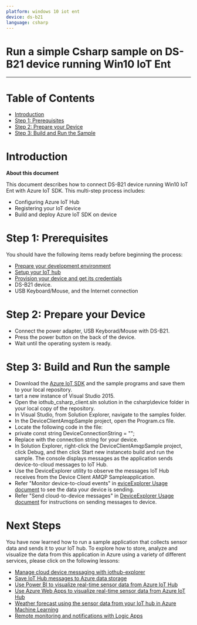 ```yaml
---
platform: windows 10 iot ent
device: ds-b21 
language: csharp
---
```


Run a simple Csharp sample on DS-B21 device running Win10 IoT Ent
===
---

# Table of Contents

-   [Introduction](#Introduction)
-   [Step 1: Prerequisites](#Prerequisites)
-   [Step 2: Prepare your Device](#PrepareDevice)
-   [Step 3: Build and Run the Sample](#Build)

<a name="Introduction"></a>
# Introduction

**About this document**

This document describes how to connect DS-B21 device running Win10 IoT Ent with Azure IoT SDK. This multi-step process includes:
-   Configuring Azure IoT Hub
-   Registering your IoT device
-   Build and deploy Azure IoT SDK on device

<a name="Prerequisites"></a>
# Step 1: Prerequisites

You should have the following items ready before beginning the process:

-   [Prepare your development environment][setup-devbox-windows]
-   [Setup your IoT hub][lnk-setup-iot-hub]
-   [Provision your device and get its credentials][lnk-manage-iot-hub]
-   DS-B21 device.
-   USB Keyboard/Mouse, and the Internet connection

<a name="PrepareDevice"></a>
# Step 2: Prepare your Device

-   Connect the power adapter, USB Keyborad/Mouse with DS-B21.
-   Press the power button on the back of the device.
-   Wait until the operating system is ready.

<a name="Build"></a>
# Step 3: Build and Run the sample
- Download the [Azure IoT SDK][azure-iot-sdk] and the sample programs and save them to your local repository.
- tart a new instance of Visual Studio 2015.
- Open the iothub_csharp_client.sln solution in the csharp\device folder in your local copy of the repository.
- In Visual Studio, from Solution Explorer, navigate to the samples folder.
- In the DeviceClientAmqpSample project, open the Program.cs file.
- Locate the following code in the file:
- private const string DeviceConnectionString = "<replace>";
- Replace <replace> with the connection string for your device.
- In Solution Explorer, right-click the DeviceClientAmqpSample project, click Debug, and then click Start new instanceto build and run the sample. The console displays messages as the application sends device-to-cloud messages to IoT Hub.
- Use the DeviceExplorer utility to observe the messages IoT Hub receives from the Device Client AMQP Sampleapplication.
- Refer "Monitor device-to-cloud events" in [eviceExplorer Usage document][DeviceExplorer] to see the data your device is sending.
- Refer "Send cloud-to-device messages" in [DeviceExplorer Usage document][DeviceExplorer] for instructions on sending messages to device.


<a name="NextSteps"></a>
# Next Steps

You have now learned how to run a sample application that collects sensor data and sends it to your IoT hub. To explore how to store, analyze and visualize the data from this application in Azure using a variety of different services, please click on the following lessons:

-   [Manage cloud device messaging with iothub-explorer]
-   [Save IoT Hub messages to Azure data storage]
-   [Use Power BI to visualize real-time sensor data from Azure IoT Hub]
-   [Use Azure Web Apps to visualize real-time sensor data from Azure IoT Hub]
-   [Weather forecast using the sensor data from your IoT hub in Azure Machine Learning]
-   [Remote monitoring and notifications with Logic Apps]   

[Manage cloud device messaging with iothub-explorer]: https://docs.microsoft.com/en-us/azure/iot-hub/iot-hub-explorer-cloud-device-messaging
[Save IoT Hub messages to Azure data storage]: https://docs.microsoft.com/en-us/azure/iot-hub/iot-hub-store-data-in-azure-table-storage
[Use Power BI to visualize real-time sensor data from Azure IoT Hub]: https://docs.microsoft.com/en-us/azure/iot-hub/iot-hub-live-data-visualization-in-power-bi
[Use Azure Web Apps to visualize real-time sensor data from Azure IoT Hub]: https://docs.microsoft.com/en-us/azure/iot-hub/iot-hub-live-data-visualization-in-web-apps
[Weather forecast using the sensor data from your IoT hub in Azure Machine Learning]: https://docs.microsoft.com/en-us/azure/iot-hub/iot-hub-weather-forecast-machine-learning
[Remote monitoring and notifications with Logic Apps]: https://docs.microsoft.com/en-us/azure/iot-hub/iot-hub-monitoring-notifications-with-azure-logic-apps
[setup-devbox-windows]: https://github.com/Azure/azure-iot-sdk-c/blob/master/doc/devbox_setup.md
[lnk-setup-iot-hub]: ../setup_iothub.md
[lnk-manage-iot-hub]: ../manage_iot_hub.md
[azure-iot-sdk]:https://github.com/Azure/azure-iot-sdk-csharp
[DeviceExplorer]:https://github.com/Azure/azure-iot-sdk-csharp/blob/master/tools/DeviceExplorer/readme.md